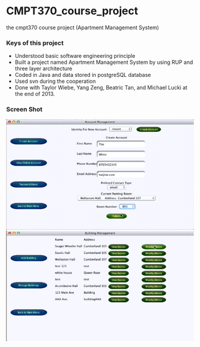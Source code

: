 # CMPT370_course_project
the cmpt370 course project (Apartment Management System)

### Keys of this project
* Understood basic software engineering principle
* Built a project named Apartment Management System by using RUP and three layer architecture
* Coded in Java and data stored in postgreSQL database
* Used svn during the cooperation
* Done with Taylor Wiebe, Yang Zeng, Beatric Tan, and Michael Lucki at the end of 2013.

### Screen Shot

<img src="./screenShot/ams.png" alt="preview">
<img src="./screenShot/ams2.png" alt="preview">
